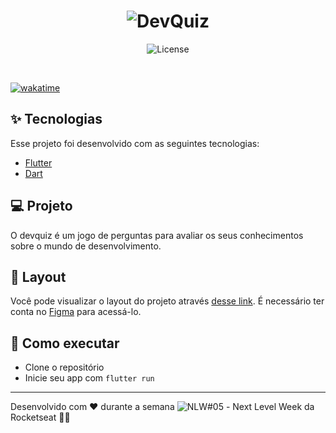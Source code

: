 <h1 align="center">
  <img alt="DevQuiz" title="DevQuiz" src="https://raw.githubusercontent.com/rocketseat-education/nlw-05-flutter/main/.github/logo.png" />
</h1>

<p align="center">
  <img alt="License" src="https://raw.githubusercontent.com/rocketseat-education/nlw-05-flutter/main/.github/devquiz.png">

 
</p>
<br>

 [![wakatime](https://wakatime.com/badge/github/joaopaulovieira-dev/dev_quiz_flutter_jpvp.svg)](https://wakatime.com/badge/github/joaopaulovieira-dev/dev_quiz_flutter_jpvp)

## ✨ Tecnologias

Esse projeto foi desenvolvido com as seguintes tecnologias:

- [Flutter](https://flutter.dev/)
- [Dart](https://dart.dev/)

## 💻 Projeto

O devquiz é um jogo de perguntas para avaliar os seus conhecimentos sobre o mundo de desenvolvimento.

## 🔖 Layout

Você pode visualizar o layout do projeto através [desse link](https://www.figma.com/file/fMqKhwT9L5D3MVe4btRtG5/DevQuiz/duplicate). É necessário ter conta no [Figma](http://figma.com/) para acessá-lo.

## 🚀 Como executar

- Clone o repositório
- Inicie seu app com `flutter run`

---

Desenvolvido com ♥ durante a semana <img src="https://img.shields.io/static/v1?label=NLW&message=05&color=8257E5&labelColor=000000" alt="NLW#05" /> - Next Level Week da Rocketseat 👋🏻